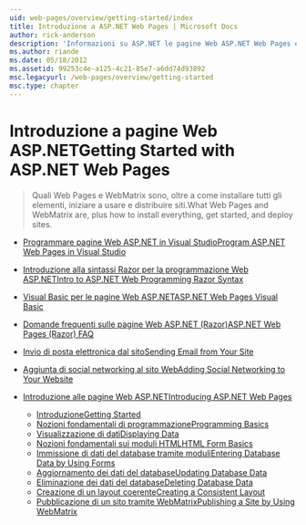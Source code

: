 ```yaml
---
uid: web-pages/overview/getting-started/index
title: Introduzione a ASP.NET Web Pages | Microsoft Docs
author: rick-anderson
description: 'Informazioni su ASP.NET le pagine Web ASP.NET Web Pages e la nuova sintassi Razor forniscono un modo veloce, semplice e accessibile di combinare il codice server con HTML t...'
ms.author: riande
ms.date: 05/18/2012
ms.assetid: 99253c4e-a125-4c21-85e7-a6dd74d93892
msc.legacyurl: /web-pages/overview/getting-started
msc.type: chapter
---
```

<a name="getting-started-with-aspnet-web-pages"></a><span data-ttu-id="a86ac-103">Introduzione a pagine Web ASP.NET</span><span class="sxs-lookup"><span data-stu-id="a86ac-103">Getting Started with ASP.NET Web Pages</span></span>
====================
> <span data-ttu-id="a86ac-104">Quali Web Pages e WebMatrix sono, oltre a come installare tutti gli elementi, iniziare a usare e distribuire siti.</span><span class="sxs-lookup"><span data-stu-id="a86ac-104">What Web Pages and WebMatrix are, plus how to install everything, get started, and deploy sites.</span></span>


- [<span data-ttu-id="a86ac-105">Programmare pagine Web ASP.NET in Visual Studio</span><span class="sxs-lookup"><span data-stu-id="a86ac-105">Program ASP.NET Web Pages in Visual Studio</span></span>](program-asp-net-web-pages-in-visual-studio.md)
- [<span data-ttu-id="a86ac-106">Introduzione alla sintassi Razor per la programmazione Web ASP.NET</span><span class="sxs-lookup"><span data-stu-id="a86ac-106">Intro to ASP.NET Web Programming Razor Syntax</span></span>](introducing-razor-syntax-c.md)
- [<span data-ttu-id="a86ac-107">Visual Basic per le pagine Web ASP.NET</span><span class="sxs-lookup"><span data-stu-id="a86ac-107">ASP.NET Web Pages Visual Basic</span></span>](introducing-razor-syntax-vb.md)
- [<span data-ttu-id="a86ac-108">Domande frequenti sulle pagine Web ASP.NET (Razor)</span><span class="sxs-lookup"><span data-stu-id="a86ac-108">ASP.NET Web Pages (Razor) FAQ</span></span>](aspnet-web-pages-razor-faq.md)
- [<span data-ttu-id="a86ac-109">Invio di posta elettronica dal sito</span><span class="sxs-lookup"><span data-stu-id="a86ac-109">Sending Email from Your Site</span></span>](11-adding-email-to-your-web-site.md)
- [<span data-ttu-id="a86ac-110">Aggiunta di social networking al sito Web</span><span class="sxs-lookup"><span data-stu-id="a86ac-110">Adding Social Networking to Your Website</span></span>](13-adding-social-networking-to-your-web-site.md)
- [<span data-ttu-id="a86ac-111">Introduzione alle pagine Web ASP.NET</span><span class="sxs-lookup"><span data-stu-id="a86ac-111">Introducing ASP.NET Web Pages</span></span>](introducing-aspnet-web-pages-2/index.md)

    - [<span data-ttu-id="a86ac-112">Introduzione</span><span class="sxs-lookup"><span data-stu-id="a86ac-112">Getting Started</span></span>](introducing-aspnet-web-pages-2/getting-started.md)
    - [<span data-ttu-id="a86ac-113">Nozioni fondamentali di programmazione</span><span class="sxs-lookup"><span data-stu-id="a86ac-113">Programming Basics</span></span>](introducing-aspnet-web-pages-2/intro-to-web-pages-programming.md)
    - [<span data-ttu-id="a86ac-114">Visualizzazione di dati</span><span class="sxs-lookup"><span data-stu-id="a86ac-114">Displaying Data</span></span>](introducing-aspnet-web-pages-2/displaying-data.md)
    - [<span data-ttu-id="a86ac-115">Nozioni fondamentali sui moduli HTML</span><span class="sxs-lookup"><span data-stu-id="a86ac-115">HTML Form Basics</span></span>](introducing-aspnet-web-pages-2/form-basics.md)
    - [<span data-ttu-id="a86ac-116">Immissione di dati del database tramite moduli</span><span class="sxs-lookup"><span data-stu-id="a86ac-116">Entering Database Data by Using Forms</span></span>](introducing-aspnet-web-pages-2/entering-data.md)
    - [<span data-ttu-id="a86ac-117">Aggiornamento dei dati del database</span><span class="sxs-lookup"><span data-stu-id="a86ac-117">Updating Database Data</span></span>](introducing-aspnet-web-pages-2/updating-data.md)
    - [<span data-ttu-id="a86ac-118">Eliminazione dei dati del database</span><span class="sxs-lookup"><span data-stu-id="a86ac-118">Deleting Database Data</span></span>](introducing-aspnet-web-pages-2/deleting-data.md)
    - [<span data-ttu-id="a86ac-119">Creazione di un layout coerente</span><span class="sxs-lookup"><span data-stu-id="a86ac-119">Creating a Consistent Layout</span></span>](introducing-aspnet-web-pages-2/layouts.md)
    - [<span data-ttu-id="a86ac-120">Pubblicazione di un sito tramite WebMatrix</span><span class="sxs-lookup"><span data-stu-id="a86ac-120">Publishing a Site by Using WebMatrix</span></span>](introducing-aspnet-web-pages-2/publishing.md)
